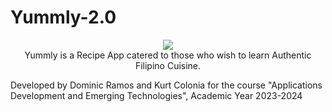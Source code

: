 # Yummly-2.0

<div align="center">
  <img src="https://i.imgur.com/kEg0N2O.png" style="display:inline-block;">
</div>

<div align="center">
  Yummly is a Recipe App catered to those who wish to learn Authentic Filipino Cuisine.
</div>


Developed by Dominic Ramos and Kurt Colonia for the course "Applications Development and Emerging Technologies", Academic Year 2023-2024
